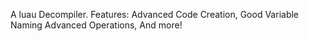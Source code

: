 A luau Decompiler.
Features:
  Advanced Code Creation,
  Good Variable Naming
  Advanced Operations,
  And more!
